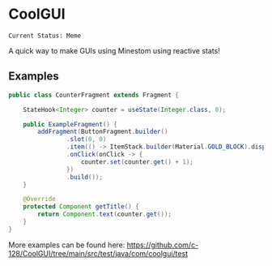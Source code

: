 # CoolGUI
```
Current Status: Meme
```

A quick way to make GUIs using Minestom using reactive stats!

## Examples
```java
public class CounterFragment extends Fragment {

    StateHook<Integer> counter = useState(Integer.class, 0);

    public ExampleFragment() {
        addFragment(ButtonFragment.builder()
                .slot(0, 0)
                .item(() -> ItemStack.builder(Material.GOLD_BLOCK).displayName(Component.text(counter.get())).build())
                .onClick(onClick -> {
                    counter.set(counter.get() + 1);
                })
                .build());
    }

    @Override
    protected Component getTitle() {
        return Component.text(counter.get());
    }
}
```
More examples can be found here: https://github.com/c-128/CoolGUI/tree/main/src/test/java/com/coolgui/test